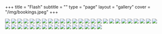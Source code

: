 +++
title = "Flash"
subtitle = ""
type = "page"
layout = "gallery"
cover = "/img/bookings.jpeg"
+++

<div class="gallery">
    <img src="/img/flash/5F4DDDE8-3FF9-4C3F-8676-F3D4BA0486B6.jpg"/>
    <img src="/img/flash/C5179E01-682A-4642-9F21-5BCD51BD8ECC.jpg"/>
    <img src="/img/flash/Illustration_sans_titre.jpg"/>
    <img src="/img/flash/IMG_2622.JPG"/>
    <img src="/img/flash/IMG_2623.JPG"/>
    <img src="/img/flash/IMG_2624.JPG"/>
    <img src="/img/flash/IMG_2706.JPG"/>
    <img src="/img/flash/IMG_2707.JPG"/>
    <img src="/img/flash/IMG_2784.JPG"/>
    <img src="/img/flash/IMG_2789.JPG"/>
    <img src="/img/flash/IMG_2924.JPG"/>
    <img src="/img/flash/IMG_2925.JPG"/>
    <img src="/img/flash/IMG_2945.JPG"/>
    <img src="/img/flash/IMG_2982.JPG"/>
    <img src="/img/flash/IMG_2983.JPG"/>
    <img src="/img/flash/IMG_2986.JPG"/>
    <img src="/img/flash/IMG_3030.JPG"/>
    <img src="/img/flash/IMG_3106.JPG"/>
    <img src="/img/flash/IMG_3116.JPG"/>
    <img src="/img/flash/IMG_3173.JPG"/>
    <img src="/img/flash/IMG_3201.JPG"/>
    <img src="/img/flash/IMG_3222.JPG"/>
    <img src="/img/flash/IMG_3223.JPG"/>
    <img src="/img/flash/IMG_3244.JPG"/>
    <img src="/img/flash/IMG_3246.JPG"/>
    <img src="/img/flash/IMG_3247.JPG"/>
    <img src="/img/flash/IMG_3323.JPG"/>
    <img src="/img/flash/IMG_3324.JPG"/>
    <img src="/img/flash/IMG_3325.JPG"/>
    <img src="/img/flash/IMG_3368.JPG"/>
    <img src="/img/flash/IMG_3369.JPG"/>
    <img src="/img/flash/IMG_3371.JPG"/>
    <img src="/img/flash/IMG_3372.JPG"/>
    <img src="/img/flash/IMG_3427.JPG"/>
    <img src="/img/flash/IMG_3644.JPG"/>
    <img src="/img/flash/IMG_3661.JPG"/>
    <img src="/img/flash/IMG_3662.JPG"/>
    <img src="/img/flash/IMG_4646.JPG"/>
    <img src="/img/flash/IMG_4650.JPG"/>
    <img src="/img/flash/IMG_5115.JPG"/>
    <img src="/img/flash/IMG_5117.JPG"/>
</div>